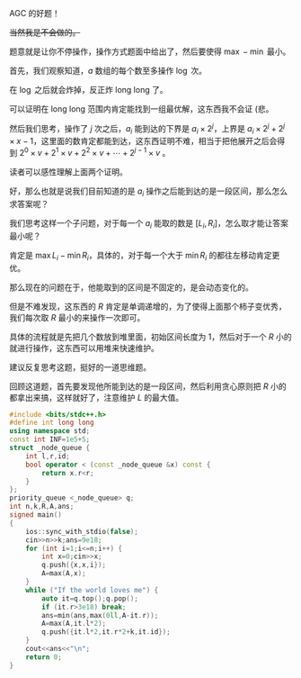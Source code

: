 AGC 的好题！

~~当然我是不会做的。~~

题意就是让你不停操作，操作方式题面中给出了，然后要使得 $\max-\min$ 最小。

首先，我们观察知道，$a$ 数组的每个数至多操作 $\log$ 次。

在 $\log$ 之后就会炸掉，反正炸 long long 了。

可以证明在 long long 范围内肯定能找到一组最优解，这东西我不会证 (悲。

然后我们思考，操作了 $j$ 次之后，$a_i$ 能到达的下界是 $a_i \times 2^j$，上界是 $a_i \times 2^j+2^j \times x-1$，这里面的数肯定都能到达，这东西证明不难，相当于把他展开之后会得到 $2^0 \times v + 2^1 \times v + 2^2 \times v + \cdots +2^{j-1} \times v$ 。

读者可以感性理解上面两个证明。

好，那么也就是说我们目前知道的是 $a_i$ 操作之后能到达的是一段区间，那么怎么求答案呢？

我们思考这样一个子问题，对于每一个 $a_i$ 能取的数是 $[L_i,R_i]$，怎么取才能让答案最小呢？

肯定是 $\max{L_i}-\min{R_i}$，具体的，对于每一个大于 $\min{R_i}$ 的都往左移动肯定更优。

那么现在的问题在于，他能取到的区间是不固定的，是会动态变化的。

但是不难发现，这东西的 $R$ 肯定是单调递增的，为了使得上面那个柿子变优秀，我们每次取 $R$ 最小的来操作一次即可。

具体的流程就是先把几个数放到堆里面，初始区间长度为 $1$，然后对于一个 $R$ 小的就进行操作，这东西可以用堆来快速维护。

建议反复思考这题，挺好的一道思维题。

回顾这道题，首先要发现他所能到达的是一段区间，然后利用贪心原则把 $R$ 小的都拿出来搞，这样就好了，注意维护 $L$ 的最大值。

```cpp
#include <bits/stdc++.h>
#define int long long 
using namespace std;
const int INF=1e5+5;
struct _node_queue {
	int l,r,id;
	bool operator < (const _node_queue &x) const {
		return x.r<r;
	}
};
priority_queue <_node_queue> q;
int n,k,R,A,ans;
signed main()
{
	ios::sync_with_stdio(false);
	cin>>n>>k;ans=9e18;
	for (int i=1;i<=n;i++) {
		int x=0;cin>>x;
		q.push({x,x,i});
		A=max(A,x);
	}
	while ("If the world loves me") {
		auto it=q.top();q.pop();
		if (it.r>3e18) break;
		ans=min(ans,max(0ll,A-it.r));
		A=max(A,it.l*2);
		q.push({it.l*2,it.r*2+k,it.id});
	}
	cout<<ans<<"\n";
	return 0;
}
```
